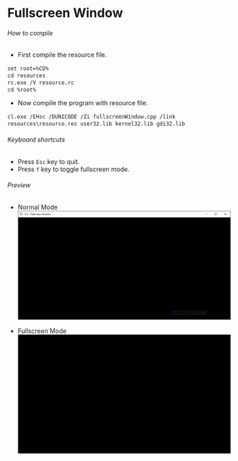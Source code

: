 Fullscreen Window
============

###### How to compile

- First compile the resource file.

```
set root=%CD%
cd resources
rc.exe /V resource.rc
cd %root%
```

- Now compile the program with resource file.

```
cl.exe /EHsc /DUNICODE /Zi fullscreenWindow.cpp /link resources\resource.res user32.lib kernel32.lib gdi32.lib
```

###### Keyboard shortcuts
- Press ```Esc``` key to quit.
- Press ```f``` key to toggle fullscreen mode.

###### Preview
- Normal Mode
![normalWindow][normalWindow-image]

- Fullscreen Mode
![fullscreenWindow][fullscreenWindow-image]

[//]: # "Image declaration"

[normalWindow-image]: ./preview/normalWindow.png "Normal Window"
[fullscreenWindow-image]: ./preview/fullscreenWindow.png "Fullscreen Window"
